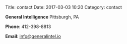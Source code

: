 Title: contact
Date: 2017-03-03 10:20
Category: contact

**General Intelligence**
Pittsburgh, PA

**Phone**: 412-398-8813

**Email**: info@generalintel.io
